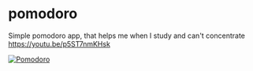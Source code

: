 # pomodoro
Simple pomodoro app, that helps me when I study and can't concentrate
https://youtu.be/p5ST7nmKHsk

[![Pomodoro](/images/content/4279611/af8d90618f52eb41dd6bdbee0604111a.jpg)](http://www.youtube.com/watch?v=T-D1KVIuvjA)
